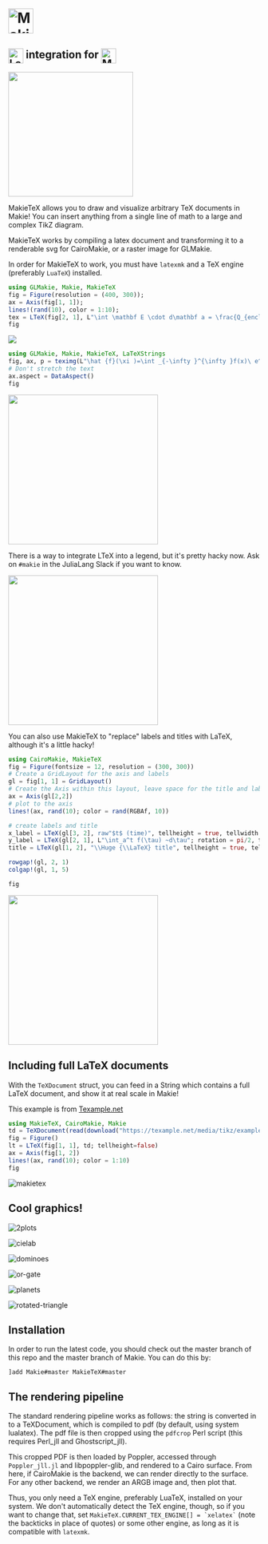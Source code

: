 # <img src="https://user-images.githubusercontent.com/32143268/165514916-4337e55a-18ec-4831-ab0f-11ebcb679600.svg" alt="MakieTeX.jl" height="50" align = "top">
## <a href = "https://www.latex-project.org/"><img src="https://upload.wikimedia.org/wikipedia/commons/9/92/LaTeX_logo.svg" alt="LaTeX" height="30" align = "top"></a> integration for <a href = "https://www.github.com/JuliaPlots/Makie.jl"><img src="https://raw.githubusercontent.com/JuliaPlots/Makie.jl/master/assets/logo.png" alt="Makie.jl" height="30" align = "top"></a>

<img src="https://user-images.githubusercontent.com/32143268/165445977-79fbb1fe-6bd5-47c9-9501-be6c1ae837b9.svg" height=250></img>


MakieTeX allows you to draw and visualize arbitrary TeX documents in Makie!  You can insert anything from a single line of math to a large and complex TikZ diagram.

MakieTeX works by compiling a latex document and transforming it to a renderable
svg for CairoMakie, or a raster image for GLMakie.

In order for MakieTeX to work, you must have `latexmk` and a TeX engine (preferably `LuaTeX`) installed.


```julia
using GLMakie, Makie, MakieTeX
fig = Figure(resolution = (400, 300));
ax = Axis(fig[1, 1]);
lines!(rand(10), color = 1:10);
tex = LTeX(fig[2, 1], L"\int \mathbf E \cdot d\mathbf a = \frac{Q_{encl}}{4\pi\epsilon_0}", scale=2);
fig
```
<img src="https://user-images.githubusercontent.com/10947937/110216157-d1d87d00-7ead-11eb-8507-62ddcff2a841.png"></img>

```julia
using GLMakie, Makie, MakieTeX, LaTeXStrings
fig, ax, p = teximg(L"\hat {f}(\xi )=\int _{-\infty }^{\infty }f(x)\ e^{-2\pi ix\xi }~ dx", scale=10)
# Don't stretch the text
ax.aspect = DataAspect()
fig
```

<img src="https://user-images.githubusercontent.com/10947937/110216144-c5542480-7ead-11eb-9753-7ff215e36056.png" height=300></img>

There is a way to integrate LTeX into a legend, but it's pretty hacky now.  Ask on `#makie` in the JuliaLang Slack if you want to know.

<img src="https://user-images.githubusercontent.com/32143268/79641479-6adaa880-81b5-11ea-8138-4d6054ccfa6d.png" height=300></img>

You can also use MakieTeX to "replace" labels and titles with LaTeX, although it's a little hacky!

```julia
using CairoMakie, MakieTeX
fig = Figure(fontsize = 12, resolution = (300, 300))
# Create a GridLayout for the axis and labels
gl = fig[1, 1] = GridLayout()
# Create the Axis within this layout, leave space for the title and labels
ax = Axis(gl[2,2])
# plot to the axis
lines!(ax, rand(10); color = rand(RGBAf, 10))

# create labels and title
x_label = LTeX(gl[3, 2], raw"$t$ (time)", tellheight = true, tellwidth = false)
y_label = LTeX(gl[2, 1], L"\int_a^t f(\tau) ~d\tau"; rotation = pi/2, tellheight = false, tellwidth = true)
title = LTeX(gl[1, 2], "\\Huge {\\LaTeX} title", tellheight = true, tellwidth = false)

rowgap!(gl, 2, 1)
colgap!(gl, 1, 5)

fig
```
<img src="https://user-images.githubusercontent.com/32143268/165825392-63de2e69-eb86-42b9-a946-c9ffe727a28f.svg" height=300></img>


## Including full LaTeX documents

With the `TeXDocument` struct, you can feed in a String which contains a full LaTeX document, and show it at real scale in Makie!

This example is from [Texample.net](https://texample.net/tikz/examples/title-graphics/)
```julia
using MakieTeX, CairoMakie, Makie
td = TeXDocument(read(download("https://texample.net/media/tikz/examples/TEX/title-graphics.tex"), String))
fig = Figure()
lt = LTeX(fig[1, 1], td; tellheight=false)
ax = Axis(fig[1, 2])
lines!(ax, rand(10); color = 1:10)
fig
```
![makietex](https://user-images.githubusercontent.com/32143268/165130481-53ee0fe1-4c70-4453-b430-7a2ad37082f8.png)

## Cool graphics!


![2plots](https://user-images.githubusercontent.com/32143268/165445977-79fbb1fe-6bd5-47c9-9501-be6c1ae837b9.svg)

![cielab](https://user-images.githubusercontent.com/32143268/165446027-a5cae0e4-f48a-41de-8170-ab4059651bc9.svg)

![dominoes](https://user-images.githubusercontent.com/32143268/165446028-0504abf9-7362-48c0-a07a-19a5cf038de0.svg)

![or-gate](https://user-images.githubusercontent.com/32143268/165446029-93578a5e-7825-40cc-9c1b-573ecaa2630f.svg)

![planets](https://user-images.githubusercontent.com/32143268/165446030-15d8e53c-06b9-4fa9-8867-03a0449fa9dc.svg)

![rotated-triangle](https://user-images.githubusercontent.com/32143268/165446031-1502461b-8599-4d27-9526-9f1c4d4c8267.svg)

## Installation

In order to run the latest code, you should check out the master branch of this repo and the master branch of Makie.  You can do this by:

```
]add Makie#master MakieTeX#master
```


## The rendering pipeline

The standard rendering pipeline works as follows: the string is converted in to a TeXDocument, which is compiled to pdf (by default, using system lualatex).  The pdf file is then cropped using the `pdfcrop` Perl script (this requires Perl_jll and Ghostscript_jll).

This cropped PDF is then loaded by Poppler, accessed through `Poppler_jll.jl` and libpoppler-glib, and rendered to a Cairo surface.  From here, if CairoMakie is the backend, we can render directly to the surface.  For any other backend, we render an ARGB image and, then plot that.

Thus, you only need a TeX engine, preferably LuaTeX, installed on your system.  We don't automatically detect the TeX engine, though, so if you want to change that, set ``` MakieTeX.CURRENT_TEX_ENGINE[] = `xelatex` ``` (note the backticks in place of quotes) or some other engine, as long as it is compatible with `latexmk`.
